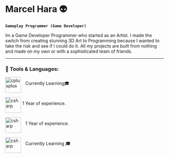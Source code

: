 # Marcel Hara 👽

**`Gameplay Programmer (Game Developer)`**

Im a Game Developer Programmer who started as an Artist. I made the switch from creating stunning 3D Art to Programming because I wanted to take the risk and see if I could do it. All my projects are built from nothing and made on my own or with a sophisticated team of friends.

---
### 🔧 Tools & Languages:

<img align="middle" alt="cplusplus" width="50px" src="https://cdn.jsdelivr.net/gh/devicons/devicon/icons/cplusplus/cplusplus-original.svg" style="padding-right:10px;"/> Currently Learning🎓

<img align="middle" alt="csharp" width="50px" src="https://cdn.jsdelivr.net/gh/devicons/devicon/icons/csharp/csharp-original.svg" style="padding-left:px;"/> 1 Year of experience.

<img align="middle" alt="csharp" width="50px" src="https://cdn.jsdelivr.net/gh/devicons/devicon/icons/unity/unity-original.svg" style="padding-right:10px;"/> 1 Year of experience.

<img align="middle" alt="csharp" width="50px" src="https://cdn.jsdelivr.net/gh/devicons/devicon/icons/unrealengine/unrealengine-original.svg" style="padding-right:10px;"/> Currently Learning 🎓

#


